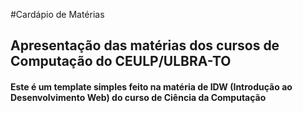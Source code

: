#Cardápio de Matérias

## Apresentação das matérias dos cursos de Computação do CEULP/ULBRA-TO

#### Este é um template simples feito na matéria de IDW (Introdução ao Desenvolvimento Web) do curso de Ciência da Computação

